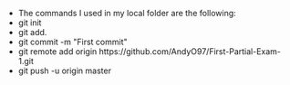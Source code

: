 <ul>
    <li>
        The commands I used in my local folder are the following:
    </li>
    <li>
        git init
    </li>
    <li>
        git add.
    </li>
    <li>
        git commit -m "First commit"
    </li>
    <li>
        git remote add origin https://github.com/AndyO97/First-Partial-Exam-1.git
    </li>
    <li>
        git push -u origin master
    </li>
</ul>